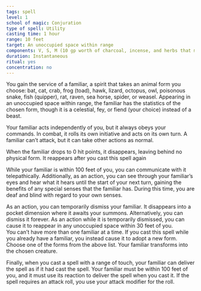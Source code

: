 ```yaml
---
tags: spell
level: 1
school of magic: Conjuration
type of spell: Utility
casting time: 1 hour
range: 10 feet
target: An unoccupied space within range
components: V, S, M (10 gp worth of charcoal, incense, and herbs that must be consumed by fire in a brass brazier)
duration: Instantaneous
ritual: yes
concentration: no
---
```


You gain the service of a familiar, a spirit that takes an animal form you choose: bat, cat, crab, frog (toad), hawk, lizard, octopus, owl, poisonous snake, fish (quipper), rat, raven, sea horse, spider, or weasel. Appearing in an unoccupied space within range, the familiar has the statistics of the chosen form, though it is a celestial, fey, or fiend (your choice) instead of a beast.  

Your familiar acts independently of you, but it always obeys your commands. In combat, it rolls its own initiative and acts on its own turn. A familiar can’t attack, but it can take other actions as normal.  

When the familiar drops to 0 hit points, it disappears, leaving behind no physical form. It reappears after you cast this spell again  

While your familiar is within 100 feet of you, you can communicate with it telepathically. Additionally, as an action, you can see through your familiar’s eyes and hear what it hears until the start of your next turn, gaining the benefits of any special senses that the familiar has. During this time, you are deaf and blind with regard to your own senses.  

As an action, you can temporarily dismiss your familiar. It disappears into a pocket dimension where it awaits your summons. Alternatively, you can dismiss it forever. As an action while it is temporarily dismissed, you can cause it to reappear in any unoccupied space within 30 feet of you.  
You can’t have more than one familiar at a time. If you cast this spell while you already have a familiar, you instead cause it to adopt a new form. Choose one of the forms from the above list. Your familiar transforms into the chosen creature.  

Finally, when you cast a spell with a range of touch, your familiar can deliver the spell as if it had cast the spell. Your familiar must be within 100 feet of you, and it must use its reaction to deliver the spell when you cast it. If the spell requires an attack roll, you use your attack modifier for the roll.